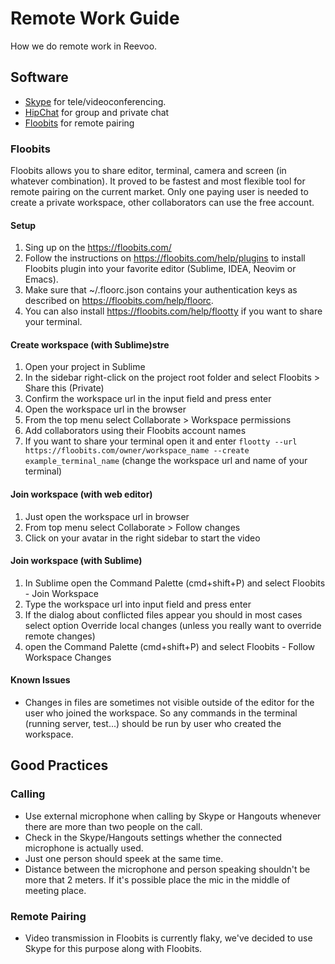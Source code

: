 # Remote Work Guide

How we do remote work in Reevoo.

## Software

- [Skype](http://www.skype.com) for tele/videoconferencing.
- [HipChat](http://www.hipchat.com) for group and private chat
- [Floobits](http://www.floobits.com) for remote pairing


### Floobits

Floobits allows you to share editor, terminal, camera and screen (in whatever combination).
It proved to be fastest and most flexible tool for remote pairing on the current market.
Only one paying user is needed to create a private workspace, other collaborators can use the free account.

#### Setup

1. Sing up on the https://floobits.com/
2. Follow the instructions on https://floobits.com/help/plugins to install Floobits plugin into your favorite
editor (Sublime, IDEA, Neovim or Emacs).
3. Make sure that ~/.floorc.json contains your authentication keys as described on https://floobits.com/help/floorc.
4. You can also install https://floobits.com/help/flootty if you want to share your terminal.

#### Create workspace (with Sublime)stre

1. Open your project in Sublime
2. In the sidebar right-click on the project root folder and select Floobits > Share this (Private)
3. Confirm the workspace url in the input field and press enter
4. Open the workspace url in the browser
5. From the top menu select Collaborate > Workspace permissions
6. Add collaborators using their Floobits account names
7. If you want to share your terminal open it and enter `flootty --url https://floobits.com/owner/workspace_name --create example_terminal_name` (change the workspace url and name of your terminal)

#### Join workspace (with web editor)

1. Just open the workspace url in browser
2. From top menu select Collaborate > Follow changes
3. Click on your avatar in the right sidebar to start the video

#### Join workspace (with Sublime)

1. In Sublime open the Command Palette (cmd+shift+P) and select Floobits - Join Workspace
2. Type the workspace url into input field and press enter
3. If the dialog about conflicted files appear you should in most cases select option Override local changes (unless you really want to override remote changes)
4. open the Command Palette (cmd+shift+P) and select Floobits - Follow Workspace Changes


#### Known Issues

- Changes in files are sometimes not visible outside of the editor for the user who joined the workspace.
So any commands in the terminal (running server, test...) should be run by user who created the workspace.



## Good Practices

### Calling

- Use external microphone when calling by Skype or Hangouts whenever there are more than two people on the call.
- Check in the Skype/Hangouts settings whether the connected microphone is actually used.
- Just one person should speek at the same time.
- Distance between the microphone and person speaking shouldn't be more that 2 meters. If it's possible place the mic
in the middle of meeting place.


### Remote Pairing

- Video transmission in Floobits is currently flaky, we've decided to use Skype for this purpose along with Floobits.

